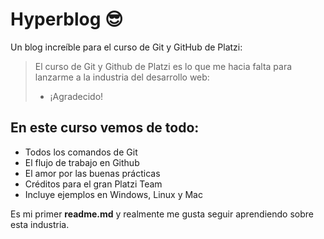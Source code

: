 # Hyperblog 😎
Un blog increíble para el curso de Git y GitHub de Platzi:
> El curso de Git y Github de Platzi es lo que me hacia falta para lanzarme a la industria del desarrollo web:
> - ¡Agradecido!

## En este curso vemos de todo:
* Todos los comandos de Git
* El flujo de trabajo en Github
* El amor por las buenas prácticas
* Créditos para el gran Platzi Team
* Incluye ejemplos en Windows, Linux y Mac

Es mi primer **readme.md** y realmente me gusta seguir aprendiendo sobre esta industria.
